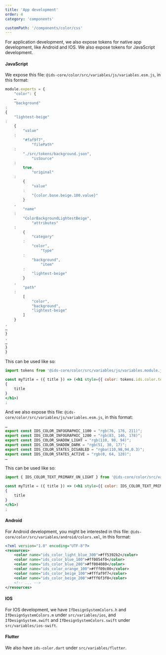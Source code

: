 ```yaml
---
title: 'App development'
order: 4
category: 'components'

customPath: '/components/color/css'
---
```


For application development, we also expose tokens for native app development, like Android and IOS. We also expose
tokens for JavaScript development.

#### JavaScript

We expose this file: `@ids-core/color/src/variables/js/variables.esm.js`, in this format:

```javascript
module.exports = {
    "color": {
    …
    "background"
:
{
    "lightest-beige"
:
    {
        "value"
    :
        "#faf9f7",
            "filePath"
    :
        "./src/tokens/background.json",
            "isSource"
    :
        true,
            "original"
    :
        {
            "value"
        :
            "{color.base.beige.100.value}"
        }
    ,
        "name"
    :
        "ColorBackgroundLightestBeige",
            "attributes"
    :
        {
            "category"
        :
            "color",
                "type"
        :
            "background",
                "item"
        :
            "lightest-beige"
        }
    ,
        "path"
    :
        [
            "color",
            "background",
            "lightest-beige"
        ]
    }
,
…
}
,
…
}
}
```

This can be used like so:

```jsx
import tokens from '@ids-core/color/src/variables/js/variables.module.js';

const myTitle = ({ title }) => (<h1 style={{ color: tokens.ids.color.text.primary['on-light'].value }})>
{
    title
}
</h1>)
;
```

And we also expose this file: `@ids-core/color/src/variables/js/variables.esm.js`, in this format:

```javascript
…
export const IDS_COLOR_INFOGRAPHIC_1100 = "rgb(76, 176, 211)";
export const IDS_COLOR_INFOGRAPHIC_1200 = "rgb(83, 146, 178)";
export const IDS_COLOR_SHADOW_LIGHT = "rgb(110, 98, 94)";
export const IDS_COLOR_SHADOW_DARK = "rgb(51, 30, 17)";
export const IDS_COLOR_STATES_DISABLED = "rgba(110,98,94,0.3)";
export const IDS_COLOR_STATES_ACTIVE = "rgb(0, 64, 128)";
…
```

This can be used like so:

```jsx
import { IDS_COLOR_TEXT_PRIMARY_ON_LIGHT } from '@ids-core/color/src/variables/js/variables.esm.js';

const myTitle = ({ title }) => (<h1 style={{ color: IDS_COLOR_TEXT_PRIMARY_ON_LIGHT }})>
{
    title
}
</h1>)
;
```

#### Android

For Android development, you might be interested in this file: `@ids-core/color/src/variables/android/colors.xml`, in
this format:

```xml
<?xml version="1.0" encoding="UTF-8"?>
<resources>
    <color name="ids_color_light_blue_300">#ff5392b2</color>
    <color name="ids_color_blue_100">#ff0054f0</color>
    <color name="ids_color_blue_200">#ff004080</color>
    <color name="ids_color_orange_100">#fff09c00</color>
    <color name="ids_color_beige_100">#fffaf9f7</color>
    <color name="ids_color_beige_200">#fff6f3f0</color>
    <!-- ... -->
</resources>
```

#### IOS

For IOS development, we have `IfDesignSystemColors.h` and `IfDesignSystemColors.m` under `src/variables/ios`,
and `IfDesignSystem.swift` and `IfDesignSystemColors.swift` under `src/variables/ios-swift`.

#### Flutter

We also have `ids-color.dart` under `src/variables/flutter`.
